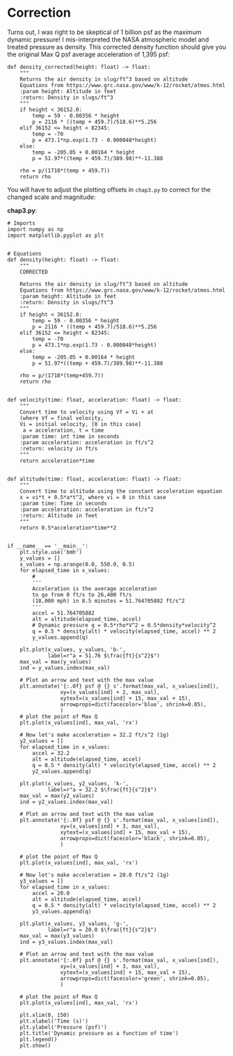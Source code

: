 # Correction

Turns out, I was right to be skeptical of 1 billion psf as the maximum dynamic pressure! I mis-interpreted the NASA atmospheric model and treated pressure as density. 
This corrected density function should give you the original Max Q psf average acceleration of 1,395 psf:

    def density_corrected(height: float) -> float:
        """
        Returns the air density in slug/ft^3 based on altitude
        Equations from https://www.grc.nasa.gov/www/k-12/rocket/atmos.html
        :param height: Altitude in feet
        :return: Density in slugs/ft^3
        """
        if height < 36152.0:
            temp = 59 - 0.00356 * height
            p = 2116 * ((temp + 459.7)/518.6)**5.256
        elif 36152 <= height < 82345:
            temp = -70
            p = 473.1*np.exp(1.73 - 0.000048*height)
        else:
            temp = -205.05 + 0.00164 * height
            p = 51.97*((temp + 459.7)/389.98)**-11.388

        rho = p/(1718*(temp + 459.7))
        return rho

You will have to adjust the plotting offsets in `chap3.py` to correct for the changed scale and magnitude:

**chap3.py**:

```
# Imports
import numpy as np
import matplotlib.pyplot as plt


# Equations
def density(height: float) -> float:
    """
    CORRECTED
    
    Returns the air density in slug/ft^3 based on altitude
    Equations from https://www.grc.nasa.gov/www/k-12/rocket/atmos.html
    :param height: Altitude in feet
    :return: Density in slugs/ft^3
    """
    if height < 36152.0:
        temp = 59 - 0.00356 * height
        p = 2116 * ((temp + 459.7)/518.6)**5.256
    elif 36152 <= height < 82345:
        temp = -70
        p = 473.1*np.exp(1.73 - 0.000048*height)
    else:
        temp = -205.05 + 0.00164 * height
        p = 51.97*((temp + 459.7)/389.98)**-11.388

    rho = p/(1718*(temp+459.7))
    return rho


def velocity(time: float, acceleration: float) -> float:
    """
    Convert time to velocity using Vf = Vi + at
    (where Vf = final velocity,
    Vi = initial velocity, [0 in this case]
     a = acceleration, t = time
    :param time: int time in seconds
    :param acceleration: acceleration in ft/s^2
    :return: velocity in ft/s
    """
    return acceleration*time


def altitude(time: float, acceleration: float) -> float:
    """
    Convert time to altitude using the constant acceleration equation
    x = vi*t + 0.5*a*t^2, where vi = 0 in this case
    :param time: Time in seconds
    :param acceleration: acceleration in ft/s^2
    :return: Altitude in feet
    """
    return 0.5*acceleration*time**2


if __name__ == '__main__':
    plt.style.use('bmh')
    y_values = []
    x_values = np.arange(0.0, 550.0, 0.5)
    for elapsed_time in x_values:
        #
        '''
        Acceleration is the average acceleration
        to go from 0 ft/s to 26,400 ft/s
        (18,000 mph) in 8.5 minutes = 51.764705882 ft/s^2
        '''
        accel = 51.764705882
        alt = altitude(elapsed_time, accel)
        # Dynamic pressure q = 0.5*rho*V^2 = 0.5*density*velocity^2
        q = 0.5 * density(alt) * velocity(elapsed_time, accel) ** 2
        y_values.append(q)

    plt.plot(x_values, y_values, 'b-',
             label=r"a = 51.76 $\frac{ft}{s^2}$")
    max_val = max(y_values)
    ind = y_values.index(max_val)

    # Plot an arrow and text with the max value
    plt.annotate('{:.0f} psf @ {} s'.format(max_val, x_values[ind]),
                 xy=(x_values[ind] + 2, max_val),
                 xytext=(x_values[ind] + 15, max_val + 15),
                 arrowprops=dict(facecolor='blue', shrink=0.05),
                 )
    # plot the point of Max Q
    plt.plot(x_values[ind], max_val, 'rx')

    # Now let's make acceleration = 32.2 ft/s^2 (1g)
    y2_values = []
    for elapsed_time in x_values:
        accel = 32.2
        alt = altitude(elapsed_time, accel)
        q = 0.5 * density(alt) * velocity(elapsed_time, accel) ** 2
        y2_values.append(q)

    plt.plot(x_values, y2_values, 'k-',
             label=r"a = 32.2 $\frac{ft}{s^2}$")
    max_val = max(y2_values)
    ind = y2_values.index(max_val)

    # Plot an arrow and text with the max value
    plt.annotate('{:.0f} psf @ {} s'.format(max_val, x_values[ind]),
                 xy=(x_values[ind] + 3, max_val),
                 xytext=(x_values[ind] + 15, max_val + 15),
                 arrowprops=dict(facecolor='black', shrink=0.05),
                 )

    # plot the point of Max Q
    plt.plot(x_values[ind], max_val, 'rx')

    # Now let's make acceleration = 20.0 ft/s^2 (1g)
    y3_values = []
    for elapsed_time in x_values:
        accel = 20.0
        alt = altitude(elapsed_time, accel)
        q = 0.5 * density(alt) * velocity(elapsed_time, accel) ** 2
        y3_values.append(q)

    plt.plot(x_values, y3_values, 'g-',
             label=r"a = 20.0 $\frac{ft}{s^2}$")
    max_val = max(y3_values)
    ind = y3_values.index(max_val)

    # Plot an arrow and text with the max value
    plt.annotate('{:.0f} psf @ {} s'.format(max_val, x_values[ind]),
                 xy=(x_values[ind] + 3, max_val),
                 xytext=(x_values[ind] + 15, max_val + 15),
                 arrowprops=dict(facecolor='green', shrink=0.05),
                 )

    # plot the point of Max Q
    plt.plot(x_values[ind], max_val, 'rx')

    plt.xlim(0, 150)
    plt.xlabel('Time (s)')
    plt.ylabel('Pressure (psf)')
    plt.title('Dynamic pressure as a function of time')
    plt.legend()
    plt.show()
```
